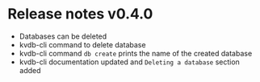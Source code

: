 # Release notes v0.4.0

- Databases can be deleted
- kvdb-cli command to delete database
- kvdb-cli command `db create` prints the name of the created database
- kvdb-cli documentation updated and `Deleting a database` section added